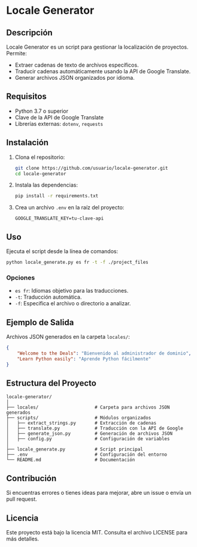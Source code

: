 # Locale Generator

## Descripción
Locale Generator es un script para gestionar la localización de proyectos. Permite:
- Extraer cadenas de texto de archivos específicos.
- Traducir cadenas automáticamente usando la API de Google Translate.
- Generar archivos JSON organizados por idioma.

## Requisitos
- Python 3.7 o superior
- Clave de la API de Google Translate
- Librerías externas: `dotenv`, `requests`

## Instalación
1. Clona el repositorio:
   ```bash
   git clone https://github.com/usuario/locale-generator.git
   cd locale-generator
   ```

2. Instala las dependencias:
   ```bash
   pip install -r requirements.txt
   ```

3. Crea un archivo `.env` en la raíz del proyecto:
   ```env
   GOOGLE_TRANSLATE_KEY=tu-clave-api
   ```

## Uso
Ejecuta el script desde la línea de comandos:
```bash
python locale_generate.py es fr -t -f ./project_files
```

### Opciones
- `es fr`: Idiomas objetivo para las traducciones.
- `-t`: Traducción automática.
- `-f`: Especifica el archivo o directorio a analizar.

## Ejemplo de Salida
Archivos JSON generados en la carpeta `locales/`:
```json
{
    "Welcome to the Deals": "Bienvenido al administrador de dominio",
    "Learn Python easily": "Aprende Python fácilmente"
}
```

## Estructura del Proyecto
```
locale-generator/
│
├── locales/                     # Carpeta para archivos JSON generados
├── scripts/                     # Módulos organizados
│   ├── extract_strings.py       # Extracción de cadenas
│   ├── translate.py             # Traducción con la API de Google
│   ├── generate_json.py         # Generación de archivos JSON
│   ├── config.py                # Configuración de variables
│
├── locale_generate.py           # Script principal
├── .env                         # Configuración del entorno
└── README.md                    # Documentación
```

## Contribución
Si encuentras errores o tienes ideas para mejorar, abre un issue o envía un pull request.

## Licencia
Este proyecto está bajo la licencia MIT. Consulta el archivo LICENSE para más detalles.

